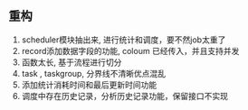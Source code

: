 ## 重构
1. scheduler模块抽出来, 进行统计和调度，要不然job太重了
2. record添加数据字段的功能, coloum 已经传入，并且支持并发
3. 函数太长, 基于流程进行切分
4. task , taskgroup, 分界线不清晰优点混乱
5. 添加统计消耗时间和最后更新时间功能
6. 调度中存在历史记录，分析历史记录功能，保留接口不实现